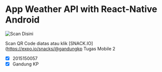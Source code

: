# App Weather API with React-Native Android
![Scan Disini](https://github.com/yogaagoy/api_weather/blob/master/qr.png)

Scan QR Code diatas atau klik [SNACK.IO](https://expo.io/snacks/@gandungkp
Tugas Mobile 2
- [x] 2015150057
- [x] Gandung KP
